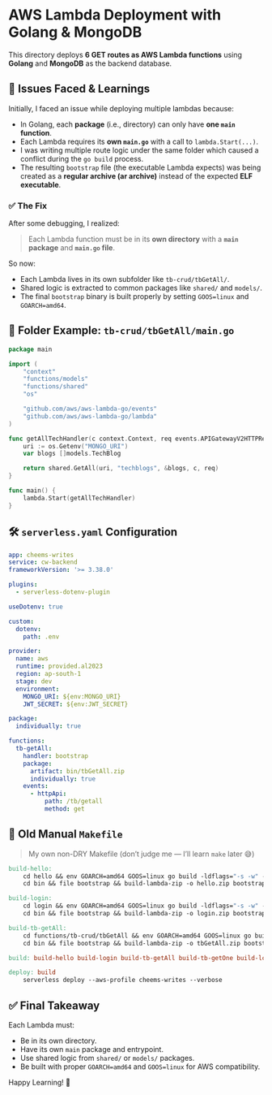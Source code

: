 # AWS Lambda Deployment with Golang & MongoDB

This directory deploys **6 GET routes as AWS Lambda functions** using **Golang** and **MongoDB** as the backend database.

## 🧠 Issues Faced & Learnings

Initially, I faced an issue while deploying multiple lambdas because:

- In Golang, each **package** (i.e., directory) can only have **one `main` function**.
- Each Lambda requires its **own `main.go`** with a call to `lambda.Start(...)`.
- I was writing multiple route logic under the same folder which caused a conflict during the `go build` process.
- The resulting `bootstrap` file (the executable Lambda expects) was being created as a **regular archive (ar archive)** instead of the expected **ELF executable**.

### ✅ The Fix

After some debugging, I realized:

> Each Lambda function must be in its **own directory** with a **`main` package** and **`main.go` file**.

So now:
- Each Lambda lives in its own subfolder like `tb-crud/tbGetAll/`.
- Shared logic is extracted to common packages like `shared/` and `models/`.
- The final `bootstrap` binary is built properly by setting `GOOS=linux` and `GOARCH=amd64`.

## 📁 Folder Example: `tb-crud/tbGetAll/main.go`

```go
package main

import (
    "context"
    "functions/models"
    "functions/shared"
    "os"

    "github.com/aws/aws-lambda-go/events"
    "github.com/aws/aws-lambda-go/lambda"
)

func getAllTechHandler(c context.Context, req events.APIGatewayV2HTTPRequest) (events.APIGatewayV2HTTPResponse, error) {
    uri := os.Getenv("MONGO_URI")
    var blogs []models.TechBlog

    return shared.GetAll(uri, "techblogs", &blogs, c, req)
}

func main() {
    lambda.Start(getAllTechHandler)
}
```

## 🛠️ `serverless.yaml` Configuration

```yaml
app: cheems-writes
service: cw-backend
frameworkVersion: '>= 3.38.0'

plugins:
  - serverless-dotenv-plugin

useDotenv: true

custom:
  dotenv:
    path: .env

provider:
  name: aws
  runtime: provided.al2023
  region: ap-south-1
  stage: dev
  environment:
    MONGO_URI: ${env:MONGO_URI}
    JWT_SECRET: ${env:JWT_SECRET}

package: 
  individually: true

functions:
  tb-getAll:
    handler: bootstrap
    package:
      artifact: bin/tbGetAll.zip
      individually: true
    events:
      - httpApi:
          path: /tb/getall
          method: get
```

## 🧾 Old Manual `Makefile`

> My own non-DRY Makefile (don’t judge me — I’ll learn `make` later 😅)

```makefile
build-hello:
	cd hello && env GOARCH=amd64 GOOS=linux go build -ldflags="-s -w" -o ../bin/bootstrap main.go && cd ..
	cd bin && file bootstrap && build-lambda-zip -o hello.zip bootstrap && rm bootstrap && cd ..

build-login:
	cd login && env GOARCH=amd64 GOOS=linux go build -ldflags="-s -w" -o ../bin/bootstrap main.go && cd ..
	cd bin && file bootstrap && build-lambda-zip -o login.zip bootstrap && rm bootstrap && cd ..

build-tb-getAll:
	cd functions/tb-crud/tbGetAll && env GOARCH=amd64 GOOS=linux go build -ldflags="-s -w" -o ../../../bin/bootstrap main.go && cd ../../..
	cd bin && file bootstrap && build-lambda-zip -o tbGetAll.zip bootstrap && rm bootstrap && cd ..

build: build-hello build-login build-tb-getAll build-tb-getOne build-lc-getAll build-lc-getOne build-wc-getAll build-wc-getOne

deploy: build
	serverless deploy --aws-profile cheems-writes --verbose
```

## ✅ Final Takeaway

Each Lambda must:
- Be in its own directory.
- Have its own `main` package and entrypoint.
- Use shared logic from `shared/` or `models/` packages.
- Be built with proper `GOARCH=amd64` and `GOOS=linux` for AWS compatibility.

Happy Learning! 🚀